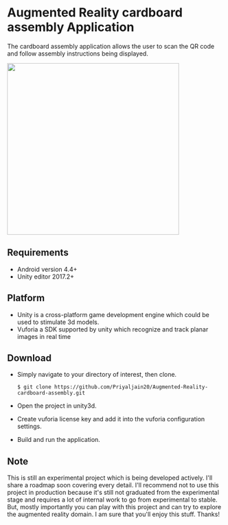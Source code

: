 # Augmented Reality cardboard assembly Application

The cardboard assembly application allows the user to scan the QR code and follow assembly instructions being displayed.

<img src="https://drive.google.com/uc?export=view&id=17Y3C1YGosRuBjvzPjWmDfF5-r65A5yEJ" width="400" height="400" />

## Requirements

- Android version 4.4+
- Unity editor 2017.2+


## Platform
- Unity is a cross-platform game development engine which could be used to stimulate 3d models.
- Vuforia a SDK supported by unity which recognize and track planar images in real time

## Download
- Simply navigate to your directory of interest, then clone.
      
      $ git clone https://github.com/Priyaljain20/Augmented-Reality-cardboard-assembly.git

- Open the project in unity3d.
- Create vuforia license key and add it into the vuforia configuration settings.
- Build and run the application.

## Note
This is still an experimental project which is being developed actively. I'll share a roadmap soon covering every detail. I'll recommend not to use this project in production because it's still not graduated from the experimental stage and requires a lot of internal work to go from experimental to stable. But, mostly importantly you can play with this project and can try to explore the augmented reality domain. I am sure that you'll enjoy this stuff. Thanks!
